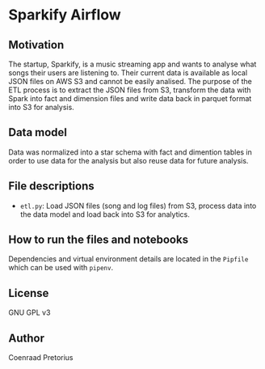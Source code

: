 # Sparkify Airflow

## Motivation

The startup, Sparkify, is a music streaming app and wants to analyse what songs their users are listening to. Their current data is available as local JSON files on AWS S3 and cannot be easily analised. The purpose of the ETL process is to extract the JSON files from S3, transform the data with Spark into fact and dimension files and write data back in parquet format into S3 for analysis.

## Data model

Data was normalized into a star schema with fact and dimention tables in order to use data for the analysis but also reuse data for future analysis.

## File descriptions

- `etl.py`: Load JSON files (song and log files) from S3, process data into the data model and load back into S3 for analytics.

## How to run the files and notebooks

Dependencies and virtual environment details are located in the `Pipfile` which can be used with `pipenv`.

## License

GNU GPL v3

## Author

Coenraad Pretorius
